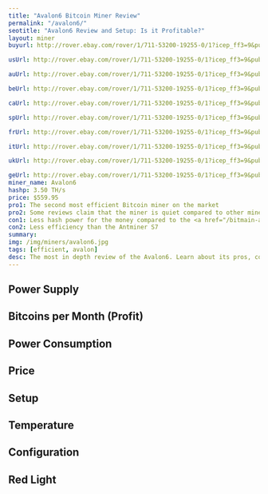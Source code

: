 ```yaml
---
title: "Avalon6 Bitcoin Miner Review"
permalink: "/avalon6/"
seotitle: "Avalon6 Review and Setup: Is it Profitable?"
layout: miner
buyurl: http://rover.ebay.com/rover/1/711-53200-19255-0/1?icep_ff3=9&pub=5574973039&toolid=10001&campid=5337910379&customid=&icep_uq=avalon6&icep_sellerId=&icep_ex_kw=&icep_sortBy=12&icep_catId=&icep_minPrice=&icep_maxPrice=&ipn=psmain&icep_vectorid=229466&kwid=902099&mtid=824&kw=lg

usUrl: http://rover.ebay.com/rover/1/711-53200-19255-0/1?icep_ff3=9&pub=5574973039&toolid=10001&campid=5337804714&customid=&icep_uq=avalon6&icep_sellerId=&icep_ex_kw=&icep_sortBy=12&icep_catId=&icep_minPrice=&icep_maxPrice=&ipn=psmain&icep_vectorid=229466&kwid=902099&mtid=824&kw=lg

auUrl: http://rover.ebay.com/rover/1/711-53200-19255-0/1?icep_ff3=9&pub=5574973039&toolid=10001&campid=5337910375&customid=&icep_uq=avalon6&icep_sellerId=&icep_ex_kw=&icep_sortBy=12&icep_catId=&icep_minPrice=&icep_maxPrice=&ipn=psmain&icep_vectorid=229515&kwid=902099&mtid=824&kw=lg

beUrl: http://rover.ebay.com/rover/1/711-53200-19255-0/1?icep_ff3=9&pub=5574973039&toolid=10001&campid=5337910375&customid=&icep_uq=avalon6&icep_sellerId=&icep_ex_kw=&icep_sortBy=12&icep_catId=&icep_minPrice=&icep_maxPrice=&ipn=psmain&icep_vectorid=229522&kwid=902099&mtid=824&kw=lg

caUrl: http://rover.ebay.com/rover/1/711-53200-19255-0/1?icep_ff3=9&pub=5574973039&toolid=10001&campid=5337910375&customid=&icep_uq=avalon6&icep_sellerId=&icep_ex_kw=&icep_sortBy=12&icep_catId=&icep_minPrice=&icep_maxPrice=&ipn=psmain&icep_vectorid=229529&kwid=902099&mtid=824&kw=lg

spUrl: http://rover.ebay.com/rover/1/711-53200-19255-0/1?icep_ff3=9&pub=5574973039&toolid=10001&campid=5337910375&customid=&icep_uq=avalon6&icep_sellerId=&icep_ex_kw=&icep_sortBy=12&icep_catId=&icep_minPrice=&icep_maxPrice=&ipn=psmain&icep_vectorid=229501&kwid=902099&mtid=824&kw=lg

frUrl: http://rover.ebay.com/rover/1/711-53200-19255-0/1?icep_ff3=9&pub=5574973039&toolid=10001&campid=5337910375&customid=&icep_uq=avalon6&icep_sellerId=&icep_ex_kw=&icep_sortBy=12&icep_catId=&icep_minPrice=&icep_maxPrice=&ipn=psmain&icep_vectorid=229480&kwid=902099&mtid=824&kw=lg

itUrl: http://rover.ebay.com/rover/1/711-53200-19255-0/1?icep_ff3=9&pub=5574973039&toolid=10001&campid=5337910375&customid=&icep_uq=avalon6&icep_sellerId=&icep_ex_kw=&icep_sortBy=12&icep_catId=&icep_minPrice=&icep_maxPrice=&ipn=psmain&icep_vectorid=229494&kwid=902099&mtid=824&kw=lg

ukUrl: http://rover.ebay.com/rover/1/711-53200-19255-0/1?icep_ff3=9&pub=5574973039&toolid=10001&campid=5337910375&customid=&icep_uq=avalon6&icep_sellerId=&icep_ex_kw=&icep_sortBy=12&icep_catId=&icep_minPrice=&icep_maxPrice=&ipn=psmain&icep_vectorid=229508&kwid=902099&mtid=824&kw=lg

geUrl: http://rover.ebay.com/rover/1/711-53200-19255-0/1?icep_ff3=9&pub=5574973039&toolid=10001&campid=5337910375&customid=&icep_uq=avalon6&icep_sellerId=&icep_ex_kw=&icep_sortBy=12&icep_catId=&icep_minPrice=&icep_maxPrice=&ipn=psmain&icep_vectorid=229487&kwid=902099&mtid=824&kw=lg
miner_name: Avalon6
hashp: 3.50 TH/s
price: $559.95
pro1: The second most efficient Bitcoin miner on the market
pro2: Some reviews claim that the miner is quiet compared to other miners
con1: Less hash power for the money compared to the <a href="/bitmain-antminer-s7/">Antminer S7</a>
con2: Less efficiency than the Antminer S7
summary: 
img: /img/miners/avalon6.jpg
tags: [efficient, avalon]
desc: The most in depth review of the Avalon6. Learn about its pros, cons, profitability, and more! 
---
```


## Power Supply

## Bitcoins per Month (Profit)

## Power Consumption

## Price

## Setup 

## Temperature

## Configuration

## Red Light